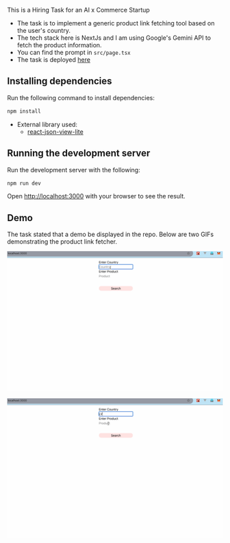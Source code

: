 This is a Hiring Task for an AI x Commerce Startup

- The task is to implement a generic product link fetching tool based on the user's country.
- The tech stack here is NextJs and I am using Google's Gemini API to fetch the product information.
- You can find the prompt in `src/page.tsx`
- The task is deployed [here](https://ai-commerce-hiring-task.vercel.app/)

## Installing dependencies

Run the following command to install dependencies:

```bash
npm install
```
- External library used:
    - [react-json-view-lite](https://www.npmjs.com/package/react-json-view-lite)

## Running the development server

Run the development server with the following:

```bash
npm run dev
```

Open [http://localhost:3000](http://localhost:3000) with your browser to see the result.

## Demo

The task stated that a demo be displayed in the repo. Below are two GIFs demonstrating the product link fetcher.

![Demo](demo/DemoRecording.gif)

![Demo1](demo/DemoRecording1.gif)
